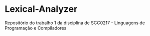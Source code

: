# Lexical-Analyzer
Repositório do trabalho 1 da disciplina de SCC0217 - Linguagens de Programação e Compiladores

